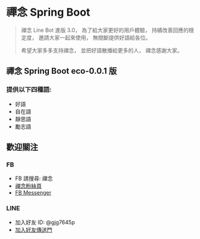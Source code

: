 # 禪念 Spring Boot
> 禪念 Line Bot 進版 3.0，
> 為了給大家更好的用戶體驗，
> 持續改善回應的穩定度，
> 邀請大家一起來使用，
> 無間斷提供好語給各位。
>
> 希望大家多多支持禪念，
> 並把好語散播給更多的人，
> 禪念感謝大家。

## 禪念 Spring Boot eco-0.0.1 版
### 提供以下四種語:
* 好語
* 自在語
* 靜思語
* 勵志語

## 歡迎關注
### FB
* FB 請搜尋: 禪念
* [禪念粉絲頁](https://www.facebook.com/%E7%A6%AA%E5%BF%B5-1062013710643908/)
* [FB Messenger](http://m.me/1062013710643908)

### LINE
* 加入好友 ID: @gjg7645p
* [加入好友傳送門](https://line.me/R/ti/p/%40gjg7645p)


